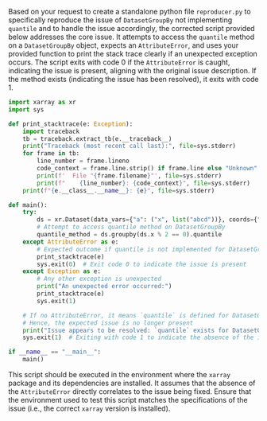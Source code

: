 Based on your request to create a standalone python file `reproducer.py` to specifically reproduce the issue of `DatasetGroupBy` not implementing `quantile` and to handle the issue accordingly, the corrected script provided below addresses the core issue. It attempts to access the `quantile` method on a `DatasetGroupBy` object, expects an `AttributeError`, and uses your provided function to print the stack trace clearly if an unexpected exception occurs. The script exits with code 0 if the `AttributeError` is caught, indicating the issue is present, aligning with the original issue description. If the method exists (indicating the issue has been resolved), it exits with code 1.

```python
import xarray as xr
import sys

def print_stacktrace(e: Exception):
    import traceback
    tb = traceback.extract_tb(e.__traceback__)
    print("Traceback (most recent call last):", file=sys.stderr)
    for frame in tb:
        line_number = frame.lineno
        code_context = frame.line.strip() if frame.line else "Unknown"
        print(f'  File "{frame.filename}"', file=sys.stderr)
        print(f"    {line_number}: {code_context}", file=sys.stderr)
    print(f"{e.__class__.__name__}: {e}", file=sys.stderr)

def main():
    try:
        ds = xr.Dataset(data_vars={"a": ("x", list("abcd"))}, coords={"x": range(4)})
        # Attempt to access quantile method on DatasetGroupBy
        quantile_method = ds.groupby(ds.x % 2 == 0).quantile
    except AttributeError as e:
        # Expected outcome if quantile is not implemented for DatasetGroupBy
        print_stacktrace(e)
        sys.exit(0)  # Exit code 0 to indicate the issue is present
    except Exception as e:
        # Any other exception is unexpected
        print("An unexpected error occurred:")
        print_stacktrace(e)
        sys.exit(1)

    # If no AttributeError, it means `quantile` is defined for DatasetGroupBy
    # Hence, the expected issue is no longer present
    print("Issue appears to be resolved: `quantile` exists for DatasetGroupBy objects.")
    sys.exit(1)  # Exiting with code 1 to indicate the absence of the issue

if __name__ == "__main__":
    main()
```

This script should be executed in the environment where the `xarray` package and its dependencies are installed. It assumes that the absence of the `AttributeError` directly correlates to the issue being fixed. Ensure that the environment used to test this script matches the specifications of the issue (i.e., the correct `xarray` version is installed).
